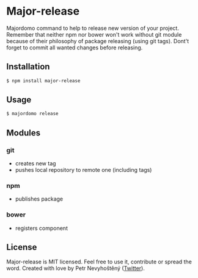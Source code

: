 # Major-release

Majordomo command to help to release new version of your project. Remember that neither npm nor bower won't work without git module because of their philosophy of package releasing (using git tags). Dont't forget to commit all wanted changes before releasing.

## Installation

```bash
$ npm install major-release
```

## Usage

```bash
$ majordomo release
```

## Modules

### git

- creates new tag
- pushes local repository to remote one (including tags)

### npm

- publishes package

### bower

- registers component

## License

Major-release is MIT licensed. Feel free to use it, contribute or spread the word. Created with love by Petr Nevyhoštěný ([Twitter](https://twitter.com/pnevyk)).